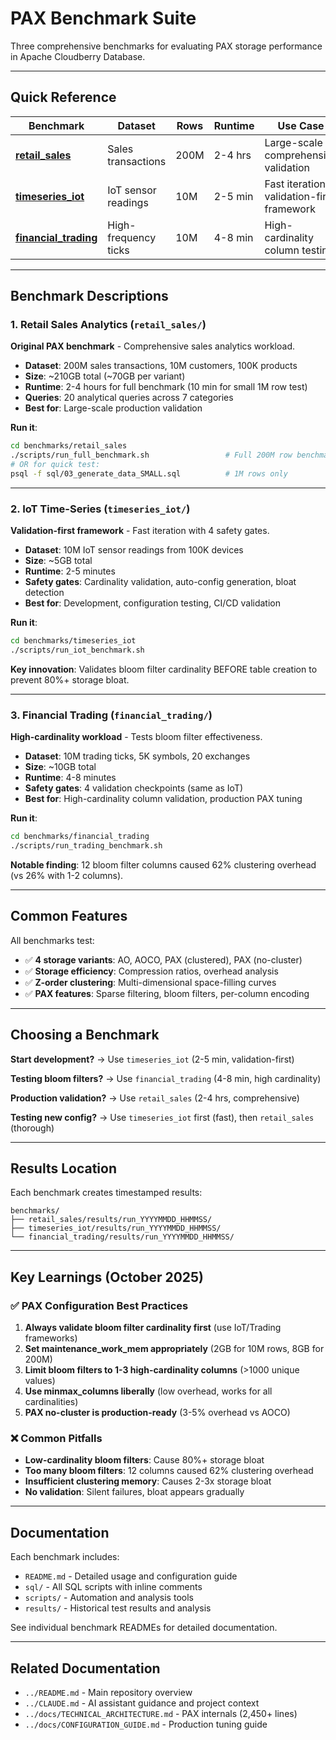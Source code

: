 # PAX Benchmark Suite

Three comprehensive benchmarks for evaluating PAX storage performance in Apache Cloudberry Database.

---

## Quick Reference

| Benchmark | Dataset | Rows | Runtime | Use Case |
|-----------|---------|------|---------|----------|
| **[retail_sales](retail_sales/)** | Sales transactions | 200M | 2-4 hrs | Large-scale comprehensive validation |
| **[timeseries_iot](timeseries_iot/)** | IoT sensor readings | 10M | 2-5 min | Fast iteration, validation-first framework |
| **[financial_trading](financial_trading/)** | High-frequency ticks | 10M | 4-8 min | High-cardinality column testing |

---

## Benchmark Descriptions

### 1. Retail Sales Analytics (`retail_sales/`)

**Original PAX benchmark** - Comprehensive sales analytics workload.

- **Dataset**: 200M sales transactions, 10M customers, 100K products
- **Size**: ~210GB total (~70GB per variant)
- **Runtime**: 2-4 hours for full benchmark (10 min for small 1M row test)
- **Queries**: 20 analytical queries across 7 categories
- **Best for**: Large-scale production validation

**Run it**:
```bash
cd benchmarks/retail_sales
./scripts/run_full_benchmark.sh                 # Full 200M row benchmark
# OR for quick test:
psql -f sql/03_generate_data_SMALL.sql          # 1M rows only
```

---

### 2. IoT Time-Series (`timeseries_iot/`)

**Validation-first framework** - Fast iteration with 4 safety gates.

- **Dataset**: 10M IoT sensor readings from 100K devices
- **Size**: ~5GB total
- **Runtime**: 2-5 minutes
- **Safety gates**: Cardinality validation, auto-config generation, bloat detection
- **Best for**: Development, configuration testing, CI/CD validation

**Run it**:
```bash
cd benchmarks/timeseries_iot
./scripts/run_iot_benchmark.sh
```

**Key innovation**: Validates bloom filter cardinality BEFORE table creation to prevent 80%+ storage bloat.

---

### 3. Financial Trading (`financial_trading/`)

**High-cardinality workload** - Tests bloom filter effectiveness.

- **Dataset**: 10M trading ticks, 5K symbols, 20 exchanges
- **Size**: ~10GB total
- **Runtime**: 4-8 minutes
- **Safety gates**: 4 validation checkpoints (same as IoT)
- **Best for**: High-cardinality column validation, production PAX tuning

**Run it**:
```bash
cd benchmarks/financial_trading
./scripts/run_trading_benchmark.sh
```

**Notable finding**: 12 bloom filter columns caused 62% clustering overhead (vs 26% with 1-2 columns).

---

## Common Features

All benchmarks test:
- ✅ **4 storage variants**: AO, AOCO, PAX (clustered), PAX (no-cluster)
- ✅ **Storage efficiency**: Compression ratios, overhead analysis
- ✅ **Z-order clustering**: Multi-dimensional space-filling curves
- ✅ **PAX features**: Sparse filtering, bloom filters, per-column encoding

---

## Choosing a Benchmark

**Start development?** → Use `timeseries_iot` (2-5 min, validation-first)

**Testing bloom filters?** → Use `financial_trading` (4-8 min, high cardinality)

**Production validation?** → Use `retail_sales` (2-4 hrs, comprehensive)

**Testing new config?** → Use `timeseries_iot` first (fast), then `retail_sales` (thorough)

---

## Results Location

Each benchmark creates timestamped results:
```
benchmarks/
├── retail_sales/results/run_YYYYMMDD_HHMMSS/
├── timeseries_iot/results/run_YYYYMMDD_HHMMSS/
└── financial_trading/results/run_YYYYMMDD_HHMMSS/
```

---

## Key Learnings (October 2025)

### ✅ PAX Configuration Best Practices

1. **Always validate bloom filter cardinality first** (use IoT/Trading frameworks)
2. **Set maintenance_work_mem appropriately** (2GB for 10M rows, 8GB for 200M)
3. **Limit bloom filters to 1-3 high-cardinality columns** (>1000 unique values)
4. **Use minmax_columns liberally** (low overhead, works for all cardinalities)
5. **PAX no-cluster is production-ready** (3-5% overhead vs AOCO)

### ❌ Common Pitfalls

- **Low-cardinality bloom filters**: Cause 80%+ storage bloat
- **Too many bloom filters**: 12 columns caused 62% clustering overhead
- **Insufficient clustering memory**: Causes 2-3x storage bloat
- **No validation**: Silent failures, bloat appears gradually

---

## Documentation

Each benchmark includes:
- `README.md` - Detailed usage and configuration guide
- `sql/` - All SQL scripts with inline comments
- `scripts/` - Automation and analysis tools
- `results/` - Historical test results and analysis

See individual benchmark READMEs for detailed documentation.

---

## Related Documentation

- `../README.md` - Main repository overview
- `../CLAUDE.md` - AI assistant guidance and project context
- `../docs/TECHNICAL_ARCHITECTURE.md` - PAX internals (2,450+ lines)
- `../docs/CONFIGURATION_GUIDE.md` - Production tuning guide
